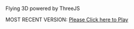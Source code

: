 Flying 3D powered by ThreeJS

MOST RECENT VERSION: [Please Click here to Play](https://rawcdn.githack.com/alperenbutun/Flying-3d/672d03e/index.html)
